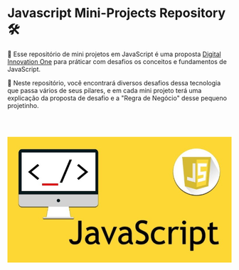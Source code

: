 # Javascript Mini-Projects Repository 🛠️

🧾 Esse repositório de mini projetos em JavaScript é uma proposta [Digital Innovation One](https://digitalinnovation.one/) para práticar com desafios os conceitos e fundamentos de JavaScript.

📌 Neste repositório, você encontrará diversos desafios dessa tecnologia que passa vários de seus pilares, e em cada mini projeto terá uma explicação da proposta de desafio e a "Regra de Negócio" desse pequeno projetinho.

<br><br>

![JavaScript](./javascript.png)